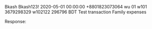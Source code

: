<?xml version="1.0" encoding="UTF-8"?>
<request>
   <systemInfo>
      <userName>Bkash</userName>
      <password>Bkash123!</password>
      <timestamp>2020-05-01 00:00:00</timestamp>
   </systemInfo>
   <recipientInfo>
         <msisdn>+8801823073064</msisdn>
      <relationship></relationship>
    </recipientInfo>
   <thirdPPInfo>
      <thirdPPName>wu</thirdPPName>
      <AdditionalInfo>
         <info key="agentMsisdn" value="+8801987554322" />
         <info key="key2" value="val2" />
         <info key="key3" value="val3" />
      </AdditionalInfo>
   </thirdPPInfo>
   <channelCode>01</channelCode>
   <bKsessionId>w101</bKsessionId>
   <debitInfo>
      <id>3679298329</id>
      <txnReference>w102122</txnReference>
      <amount>296796</amount>
      <currency>BDT</currency>
      <description>Test transaction</description>
      <purpose>Family expenses</purpose>
   </debitInfo>
</request>

Response: 

